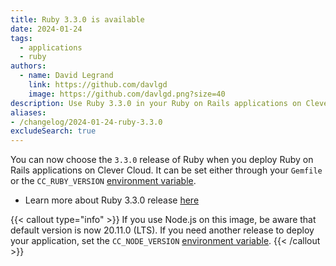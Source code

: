```yaml
---
title: Ruby 3.3.0 is available
date: 2024-01-24
tags:
  - applications
  - ruby
authors:
  - name: David Legrand
    link: https://github.com/davlgd
    image: https://github.com/davlgd.png?size=40
description: Use Ruby 3.3.0 in your Ruby on Rails applications on Clever Cloud
aliases:
- /changelog/2024-01-24-ruby-3.3.0
excludeSearch: true
---
```


You can now choose the `3.3.0` release of Ruby when you deploy Ruby on Rails applications on Clever Cloud. It can be set either through your `Gemfile` or the `CC_RUBY_VERSION` [environment variable](/developers/doc/reference/reference-environment-variables/#ruby).

* Learn more about Ruby 3.3.0 release [here](https://www.ruby-lang.org/en/news/2023/12/25/ruby-3-3-0-released/)

{{< callout type="info" >}}
  If you use Node.js on this image, be aware that default version is now 20.11.0 (LTS). If you need another release to deploy your application, set the `CC_NODE_VERSION` [environment variable](/developers/doc/develop/env-variables/).
{{< /callout >}}

